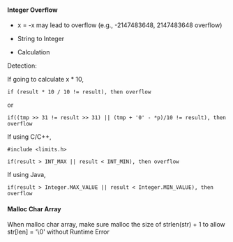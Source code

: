 #### Integer Overflow

* x = -x may lead to overflow (e.g., -2147483648, 2147483648 overflow)

* String to Integer

* Calculation

Detection:

If going to calculate x * 10, 
	
	if (result * 10 / 10 != result), then overflow

or

	if((tmp >> 31 != result >> 31) || (tmp + '0' - *p)/10 != result), then overflow

If using C/C++, 

	#include <limits.h>

	if(result > INT_MAX || result < INT_MIN), then overflow

If using Java,

	if(result > Integer.MAX_VALUE || result < Integer.MIN_VALUE), then overflow

#### Malloc Char Array

When malloc char array, make sure malloc the size of strlen(str) + 1 to allow str[len] = '\0' without Runtime Error


